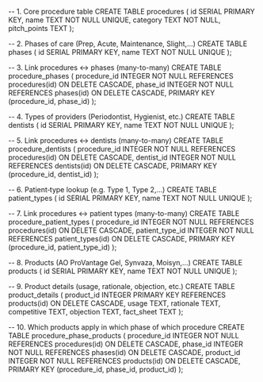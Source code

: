 -- 1. Core procedure table
CREATE TABLE procedures (
  id          SERIAL    PRIMARY KEY,
  name        TEXT      NOT NULL UNIQUE,
  category    TEXT      NOT NULL,
  pitch_points TEXT
);

-- 2. Phases of care (Prep, Acute, Maintenance, Slight,…)
CREATE TABLE phases (
  id    SERIAL    PRIMARY KEY,
  name  TEXT      NOT NULL UNIQUE
);

-- 3. Link procedures ↔ phases (many-to-many)
CREATE TABLE procedure_phases (
  procedure_id  INTEGER NOT NULL REFERENCES procedures(id) ON DELETE CASCADE,
  phase_id      INTEGER NOT NULL REFERENCES phases(id)      ON DELETE CASCADE,
  PRIMARY KEY (procedure_id, phase_id)
);

-- 4. Types of providers (Periodontist, Hygienist, etc.)
CREATE TABLE dentists (
  id    SERIAL    PRIMARY KEY,
  name  TEXT      NOT NULL UNIQUE
);

-- 5. Link procedures ↔ dentists (many-to-many)
CREATE TABLE procedure_dentists (
  procedure_id  INTEGER NOT NULL REFERENCES procedures(id) ON DELETE CASCADE,
  dentist_id    INTEGER NOT NULL REFERENCES dentists(id)   ON DELETE CASCADE,
  PRIMARY KEY (procedure_id, dentist_id)
);

-- 6. Patient‐type lookup (e.g. Type 1, Type 2,…)
CREATE TABLE patient_types (
  id    SERIAL    PRIMARY KEY,
  name  TEXT      NOT NULL UNIQUE
);

-- 7. Link procedures ↔ patient types (many-to-many)
CREATE TABLE procedure_patient_types (
  procedure_id     INTEGER NOT NULL REFERENCES procedures(id)    ON DELETE CASCADE,
  patient_type_id  INTEGER NOT NULL REFERENCES patient_types(id) ON DELETE CASCADE,
  PRIMARY KEY (procedure_id, patient_type_id)
);

-- 8. Products (AO ProVantage Gel, Synvaza, Moisyn,…)
CREATE TABLE products (
  id    SERIAL    PRIMARY KEY,
  name  TEXT      NOT NULL UNIQUE
);

-- 9. Product details (usage, rationale, objection, etc.)
CREATE TABLE product_details (
  product_id   INTEGER PRIMARY KEY REFERENCES products(id) ON DELETE CASCADE,
  usage        TEXT,
  rationale    TEXT,
  competitive  TEXT,
  objection    TEXT,
  fact_sheet   TEXT
);

-- 10. Which products apply in which phase of which procedure
CREATE TABLE procedure_phase_products (
  procedure_id  INTEGER NOT NULL REFERENCES procedures(id) ON DELETE CASCADE,
  phase_id      INTEGER NOT NULL REFERENCES phases(id)      ON DELETE CASCADE,
  product_id    INTEGER NOT NULL REFERENCES products(id)    ON DELETE CASCADE,
  PRIMARY KEY (procedure_id, phase_id, product_id)
);